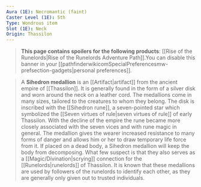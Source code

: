 ```yaml
---
Aura (1E): Necromantic (faint)
Caster Level (1E): 5th
Type: Wondrous item
Slot (1E): Neck
Origin: Thassilon
---
```


> **This page contains spoilers for the following products**: [[Rise of the Runelords|Rise of the Runelords Adventure Path]].You can disable this banner in your [[pathfinderwikicomSpecialPreferencesmw-prefsection-gadgets|personal preferences]].


> A **Sihedron medallion** is an [[Artifact|artifact]] from the ancient empire of [[Thassilon]].  It is generally found in the form of a silver disk and worn around the neck on a leather cord.  The medallions come in many sizes, tailored to the creatures to whom they belong.  The disk is inscribed with the [[Sihedron rune]], a seven-pointed star which symbolized the [[Seven virtues of rule|seven virtues of rule]] of early Thassilon.  With the decline of the empire the rune became more closely associated with the seven vices and with rune magic in general.
> The medallion gives the wearer increased resistance to many forms of danger and allows him or her to draw temporary life force from it.  If placed on a dead body, a Sihedron medallion will keep the body from decomposing.  What few suspect is that they also serves as a [[Magic/Divination|scrying]] connection for the [[Runelords|runelords]] of Thassilon.
> It is known that these medallions are used by followers of the runelords to identify each other, as they are generally only given out to trusted individuals.








